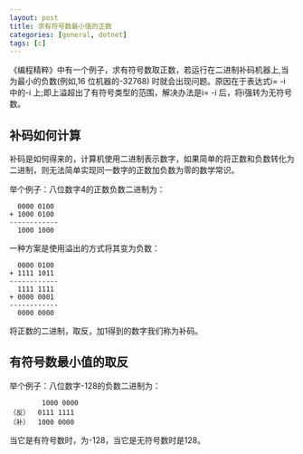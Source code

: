 ```yaml
---
layout: post
title: 求有符号数最小值的正数
categories: [general, dotnet]
tags: [c]
---
```


《编程精粹》中有一个例子，求有符号数取正数，若运行在二进制补码机器上,当为最小的负数(例如,16 位机器的-32768) 时就会出现问题。原因在于表达式i= -i 中的-i 上;即上溢超出了有符号类型的范围，解决办法是i= -i 后，将i强转为无符号数。

## 补码如何计算
补码是如何得来的，计算机使用二进制表示数字，如果简单的将正数和负数转化为二进制，则无法简单实现同一数字的正数加负数为零的数学常识。

举个例子：八位数字4的正数负数二进制为：

      0000 0100
    + 1000 0100
    ------------
      1000 1000

一种方案是使用溢出的方式将其变为负数：

      0000 0100
    + 1111 1011
    ------------
      1111 1111
    + 0000 0001
    ------------
      0000 0000
     
将正数的二进制，取反，加1得到的数字我们称为补码。

## 有符号数最小值的取反
举个例子：八位数字-128的负数二进制为：

            1000 0000
    （反）  0111 1111 
    （补）  1000 0000
    
当它是有符号数时，为-128，当它是无符号数时是128。    